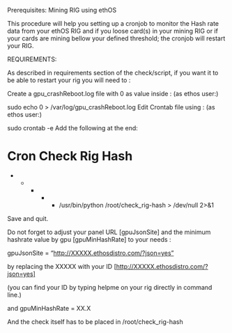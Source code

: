 Prerequisites: Mining RIG using ethOS

This procedure will help you setting up a cronjob to monitor the Hash rate data from your ethOS RIG 
and if you loose card(s) in your mining RIG or if your cards are mining bellow your defined threshold; the cronjob will restart your RIG.


REQUIREMENTS:

As described in requirements section of the check/script, if you want it to be able to restart your rig you will need to :

Create a gpu_crashReboot.log file with 0 as value inside :
(as ethos user:)


sudo echo 0 > /var/log/gpu_crashReboot.log
Edit Crontab file using :
(as ethos user:)


sudo crontab -e
Add the following at the end:

# Cron Check Rig Hash
* * * * * /usr/bin/python /root/check_rig-hash > /dev/null 2>&1


Save and quit.

Do not forget to adjust your panel URL [gpuJsonSite] and the minimum hashrate value by gpu [gpuMinHashRate] to your needs :

  gpuJsonSite = “http://XXXXX.ethosdistro.com/?json=yes”

by replacing the XXXXX with your ID [http://XXXXX.ethosdistro.com/?json=yes]

(you can find your ID by typing helpme on your rig directly in command line.)
 
and
  gpuMinHashRate = XX.X

 

And the check itself has to be placed in /root/check_rig-hash
